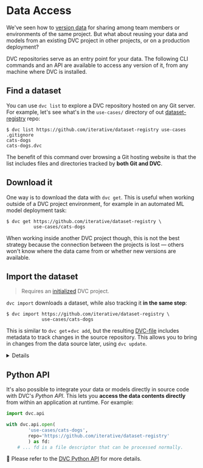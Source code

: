 # Data Access

We've seen how to [version data](/doc/tutorials/get-started/data-versioning) for
sharing among team members or environments of the same project. But what about
reusing your data and models from an existing DVC project in other projects, or
on a production deployment?

<abbr>DVC repositories</abbr> serve as an entry point for your data. The
following CLI commands and an API are available to access any version of it,
from any machine where DVC is installed.

## Find a dataset

You can use `dvc list` to explore a <abbr>DVC repository</abbr> hosted on any
Git server. For example, let's see what's in the `use-cases/` directory of out
[dataset-registry](https://github.com/iterative/dataset-registry) repo:

```dvc
$ dvc list https://github.com/iterative/dataset-registry use-cases
.gitignore
cats-dogs
cats-dogs.dvc
```

The benefit of this command over browsing a Git hosting website is that the list
includes files and directories tracked by **both Git and DVC**.

## Download it

One way is to download the data with `dvc get`. This is useful when working
outside of a <abbr>DVC project</abbr> environment, for example in an automated
ML model deployment task:

```dvc
$ dvc get https://github.com/iterative/dataset-registry \
          use-cases/cats-dogs
```

When working inside another DVC project though, this is not the best strategy
because the connection between the projects is lost — others won't know where
the data came from or whether new versions are available.

## Import the dataset

> Requires an [initialized](/doc/tutorials/get-started#initialize) <abbr>DVC
> project</abbr>.

`dvc import` downloads a dataset, while also tracking it **in the same step**:

```dvc
$ dvc import https://github.com/iterative/dataset-registry \
             use-cases/cats-dogs
```

This is similar to `dvc get`+`dvc add`, but the resulting
[DVC-file](/doc/user-guide/dvc-file-format) includes metadata to track changes
in the source repository. This allows you to bring in changes from the data
source later, using `dvc update`.

<details>

#### Expand to see what happened internally

> Note that the
> [dataset registry](https://github.com/iterative/dataset-registry) repository
> doesn't actually contain a `cats-dogs/` directory. Like `dvc get`,
> `dvc import` downloads from [remote storage](/doc/command-reference/remote).

DVC-files created by `dvc import` are called _import stages_. These have special
fields, such as the data source `repo`, and `path` (under `deps`):

```yaml
deps:
  path: use-cases/cats-dogs
  repo:
    url: https://github.com/iterative/dataset-registry
    rev_lock: f31f5c4cdae787b4bdeb97a717687d44667d9e62
```

The `url` and `rev_lock` subfields under `repo` are used to save the origin and
[version](https://git-scm.com/docs/revisions) of the dependency, respectively.

</details>

## Python API

It's also possible to integrate your data or models directly in source code with
DVC's _Python API_. This lets you **access the data contents directly** from
within an application at runtime. For example:

```py
import dvc.api

with dvc.api.open(
        'use-cases/cats-dogs',
        repo='https://github.com/iterative/dataset-registry'
        ) as fd:
    # ... fd is a file descriptor that can be processed normally.
```

📖 Please refer to the [DVC Python API](/doc/api-reference) for more details.
